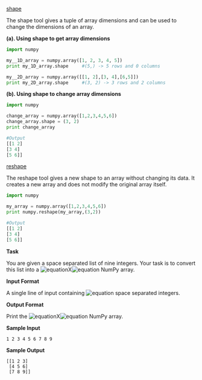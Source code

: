 [shape](http://docs.scipy.org/doc/numpy/reference/generated/numpy.ndarray.shape.html#numpy-ndarray-shape)

The shape tool gives a tuple of array dimensions and can be used to change the dimensions of an array.

__(a). Using shape to get array dimensions__
```python
import numpy

my__1D_array = numpy.array([1, 2, 3, 4, 5])
print my_1D_array.shape     #(5,) -> 5 rows and 0 columns

my__2D_array = numpy.array([[1, 2],[3, 4],[6,5]])
print my_2D_array.shape     #(3, 2) -> 3 rows and 2 columns 
```
__(b). Using shape to change array dimensions__
```python
import numpy

change_array = numpy.array([1,2,3,4,5,6])
change_array.shape = (3, 2)
print change_array      

#Output
[[1 2]
[3 4]
[5 6]]
```
[reshape](http://docs.scipy.org/doc/numpy/reference/generated/numpy.reshape.html#numpy.reshape)

The reshape tool gives a new shape to an array without changing its data. It creates a new array and does not modify the original array itself.
```python
import numpy

my_array = numpy.array([1,2,3,4,5,6])
print numpy.reshape(my_array,(3,2))

#Output
[[1 2]
[3 4]
[5 6]]
```
__Task__

You are given a space separated list of nine integers. Your task is to convert this list into a ![equation](http://latex.codecogs.com/svg.latex?\inline&space;3)X![equation](http://latex.codecogs.com/svg.latex?\inline&space;3) NumPy array.

__Input Format__

A single line of input containing ![equation](http://latex.codecogs.com/svg.latex?\inline&space;9) space separated integers.

__Output Format__

Print the ![equation](http://latex.codecogs.com/svg.latex?\inline&space;3)X![equation](http://latex.codecogs.com/svg.latex?\inline&space;3) NumPy array.

__Sample Input__
```commandline
1 2 3 4 5 6 7 8 9
```
__Sample Output__
```commandline
[[1 2 3]
 [4 5 6]
 [7 8 9]]
```